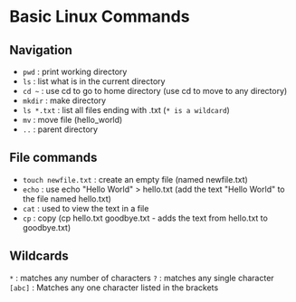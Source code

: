 # Basic Linux Commands

## Navigation
- `pwd` : print working directory
- `ls` : list what is in the current directory
- `cd ~` : use cd to go to home directory (use cd to move to any directory)
- `mkdir` : make directory
- `ls *.txt` : list all files ending with .txt (`* is a wildcard`)
- `mv` : move file (hello_world)
- `..` : parent directory
  
## File commands
- `touch newfile.txt` : create an empty file (named newfile.txt)
- `echo` : use echo "Hello World" > hello.txt (add the text "Hello World" to the file named hello.txt)
- `cat` : used to view the text in a file
- `cp` : copy (cp hello.txt goodbye.txt - adds the text from hello.txt to goodbye.txt)

## Wildcards
`*` : matches any number of characters
`?` : matches any single character
`[abc]` : Matches any one character listed in the brackets
